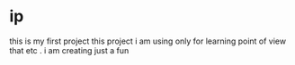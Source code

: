 # ip
this is my first project
this project i am using only for learning point of view that etc . i am creating just a fun 
